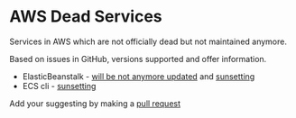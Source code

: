 # AWS Dead Services

Services in AWS which are not officially dead but not maintained anymore.

Based on issues in GitHub, versions supported and offer information.

* ElasticBeanstalk - [will be not anymore updated](https://github.com/aws/elastic-beanstalk-roadmap/issues/174#issuecomment-1447209254) and [sunsetting](https://www.reddit.com/r/aws/comments/qpngz3/your_thoughts_on_aws_elastic_beanstalk/)
* ECS cli - [sunsetting](https://github.com/aws/amazon-ecs-cli/issues/1129)

Add your suggesting by making a [pull request](https://github.com/huksley/aws-dead-services/edit/main/README.md)
